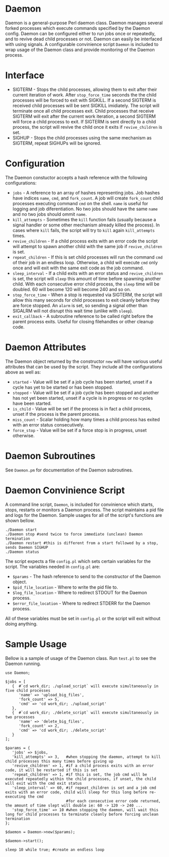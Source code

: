 Daemon
======

Daemon is a general-purpose Perl daemon class.  Daemon manages several forked processes which execute commands specified by the Daemon config.  Daemon can be configured either to run jobs once or repeatedly, and to revive dead child processes or not.  Daemon can easily be interfaced with using signals.  A configurable convinience script `Daemon` is included to wrap usage of the Daemon class and provide monitoring of the Daemon process.

Interface
=========
*  SIGTERM - Stops the child processes, allowing them to exit after their current iteration of work.  After `stop_force_time` seconds the the child processes will be forced to exit with SIGKILL.  If a second SIGTERM is received child processes will be sent SIGKILL imidiately.  The script will terminate once all child processes exit.   Child processes that receive SIGTERM will exit after the current work iteration, a second SIGTERM will force a child process to exit.  If SIGTERM is sent directly to a child process, the script will revive the child once it exits if `revive_children` is set.
*  SIGHUP - Stops the child processes using the same mechanism as SIGTERM, repeat SIGHUPs will be ignored.

Configuration
=============

The Daemon constuctor accepts a hash reference with the following configurations:
*  `jobs` - A reference to an array of hashes representing jobs.  Job hashes have indices `name`, `cmd`, and `fork_count`.  A job will create `fork_count` child processes executing command `cmd` on the shell.  `name` is useful for logging and job diferentiation.  No two jobs should have the same `name` and no two jobs should ommit `name`.
*  `kill_attempts` - Sometimes the `kill` function fails (usually because a signal handler or some other mechanism already killed the process).  In cases where `kill` fails, the script will try to `kill` again `kill_attempts` times.
*  `revive_children` - If a child process exits with an error code the script will attempt to spawn another child with the same job if `revive_children` is set.
*  `repeat_children` - If this is set child processes will run the command `cmd` of their job in an endless loop.  Otherwise, a child will execute `cmd` only once and will exit with the same exit code as the job command.
*  `sleep_interval` - If a child exits with an error status and `revive_children` is set, the script will `sleep` this amount of time before spawning another child.  With each consecutive error child process, the `sleep` time will be doubled.  60 will become 120 will become 240 and so on.
*  `stop_force_time` - When a stop is requested via SIGTERM, the script will allow this many seconds for child processes to exit cleanly before they are force stopped.  An `alarm` is set, so sending a signal other than SIGALRM will not disrupt this wait time (unlike with `sleep`).
* `exit_callback` - A subroutine reference to be called right before the parent process exits.  Useful for closing filehandles or other cleanup code.

Daemon Attributes
=================

The Daemon object returned by the constructor `new` will have various useful attributes that can be used by the script.  They include all the configurations above as well as:
*  `started` - Value will be set if a job cycle has been started, unset if a cycle has yet to be started or has been stopped.
*  `stopped` - Value will be set if a job cycle has been stopped and another has not yet been started, unset if a cycle is in progress or no cycles have been started.
*  `is_child` - Value will be set if the process is in fact a child process, unset if the process is the parent process.
*  `miss_count` - Scalar holding how many times a child process has exited with an error status consecutively.
*  `force_stop` - Value will be set if a force stop is in progress, unset otherwise.

Daemon Subroutines
==================

See `Daemon.pm` for documentation of the Daemon subroutines.

Daemon Convinience Script
=========================

A command line script, `Daemon`, is included for convinience which starts, stops, restarts or monitors a Daemon process.  The script maintains a pid file and logs for the Daemon.  Sample usages for all of the script's functions are shown bellow.

````
./Daemon start
./Daemon stop #send twice to force immediate (unclean) Daemon termination
./Daemon restart #this is different from a start followed by a stop, sends Daemon SIGHUP
./Daemon status
````

The script expects a file `config.pl` which sets certain variables for the script.  The variables needed in `config.pl` are:
*  `$params` - The hash reference to send to the constructor of the Daemon object.
*  `$pid_file_location` - Where to write the pid file to.
*  `$log_file_location` - Where to redirect STDOUT for the Daemon process.
*  `$error_file_location` - Where to redirect STDERR for the Daemon process.

All of these variables must be set in `config.pl` or the script will exit without doing anything.

Sample Usage
============

Bellow is a sample of usage of the Daemon class.  Run `test.pl` to see the Daemon running.

````
use Daemon;

$jobs = [
   {  #`cd work_dir; ./upload_script` will execute simultaneously in five child processes
      'name' => 'upload_big_files',
      'fork_count' => 5,
      'cmd' => 'cd work_dir; ./upload_script'
   },
   {  #`cd work_dir; ./delete_script` will execute simultaneously in two processes
      'name' => 'delete_big_files',
      'fork_count' => 2,
      'cmd' => 'cd work_dir; ./delete_script'
   }       
];

$params = {
   'jobs' => $jobs,
   'kill_attempts' => 3,   #when stopping the daemon, attempt to kill child processes this many times before giving up
   'revive_children' => 1, #if a child process exits with an error code, it will be restarted if this is set
   'repeat_children' => 1, #if this is set, the job cmd will be executed repeatedly within the child processes, if unset, the child will exit with the cmd exit status
   'sleep_interval' => 60, #if repeat_children is set and a job cmd exits with an error code, child will sleep for this long before re-executing the cmd
                           #for each consecutive error code returned, the amount of time slept will double ie: 60 -> 120 -> 240 ...
   'stop_force_time' => 10 #when stopping the daemon, will wait this long for child processes to terminate cleanly before forcing unclean termination
};

$daemon = Daemon->new($params);

$daemon->start();

sleep 10 while true; #create an endless loop
````
